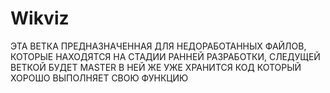 # Wikviz
ЭТА ВЕТКА ПРЕДНАЗНАЧЕННАЯ ДЛЯ НЕДОРАБОТАННЫХ ФАЙЛОВ, КОТОРЫЕ НАХОДЯТСЯ НА СТАДИИ РАННЕЙ РАЗРАБОТКИ, СЛЕДУЩЕЙ ВЕТКОЙ БУДЕТ MASTER В НЕЙ ЖЕ УЖЕ ХРАНИТСЯ КОД КОТОРЫЙ ХОРОШО ВЫПОЛНЯЕТ СВОЮ ФУНКЦИЮ

